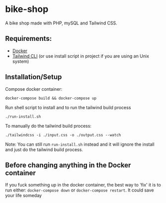 # bike-shop

A bike shop made with PHP, mySQL and Tailwind CSS.

## Requirements:

- [Docker](https://www.docker.com/)
- [Tailwind CLI](https://tailwindcss.com/blog/standalone-cli) (or use install script in project if you are using an Unix system)

## Installation/Setup

Compose docker container:

```
docker-compose build && docker-compose up
```

Run shell script to install and to run the tailwind build process

```
./run-install.sh
```

To manually do the tailwind build process:

```
./tailwindcss -i ./input.css -o ./output.css --watch
```

Note: You can still run `run-install.sh` instead and it will ignore the install and just do the tailwind build process.

## Before changing anything in the Docker container
If you fuck something up in the docker container, the best way to 'fix' it is to run either: `docker-compose down` or `docker-compose restart`. It could save your life someday